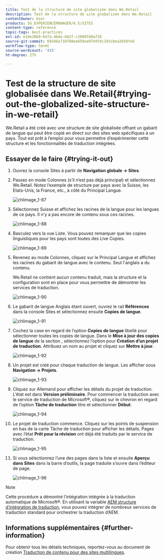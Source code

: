 ```yaml
---
title: Test de la structure de site globalisée dans We.Retail
description: Test de la structure de site globalisée dans We.Retail
contentOwner: User
products: SG_EXPERIENCEMANAGER/6.5/SITES
content-type: reference
topic-tags: best-practices
exl-id: e1de20b0-6d7a-4bda-b62f-c2808fd0af28
source-git-commit: 69346a710708ee659ee97e9fdc193c8ea2658fe6
workflow-type: tm+mt
source-wordcount: '415'
ht-degree: 27%

---
```


# Test de la structure de site globalisée dans We.Retail{#trying-out-the-globalized-site-structure-in-we-retail}

We.Retail a été créé avec une structure de site globalisée offrant un gabarit de langue qui peut être copié en direct sur des sites web spécifiques à un pays. Tout est prêt à l’emploi pour vous permettre d’expérimenter cette structure et les fonctionnalités de traduction intégrées.

## Essayer de le faire {#trying-it-out}

1. Ouvrez la console Sites à partir de **Navigation globale -> Sites**.
1. Passez en mode Colonnes (s’il n’est pas déjà principal) et sélectionnez We.Retail. Notez l’exemple de structure par pays avec la Suisse, les Etats-Unis, la France, etc., à côté du Principal Langue.

   ![chlimage_1-87](assets/chlimage_1-87a.png)

1. Sélectionnez Suisse et affichez les racines de la langue pour les langues de ce pays. Il n&#39;y a pas encore de contenu sous ces racines.

   ![chlimage_1-88](assets/chlimage_1-88a.png)

1. Basculez vers la vue Liste. Vous pouvez remarquer que les copies linguistiques pour les pays sont toutes des Live Copies.

   ![chlimage_1-89](assets/chlimage_1-89a.png)

1. Revenez au mode Colonnes, cliquez sur le Principal Langue et affichez les racines du gabarit de langue avec le contenu. Seul l&#39;anglais a du contenu.

   We.Retail ne contient aucun contenu traduit, mais la structure et la configuration sont en place pour vous permettre de démontrer les services de traduction.

   ![chlimage_1-90](assets/chlimage_1-90a.png)

1. Le gabarit de langue Anglais étant ouvert, ouvrez le rail **Références** dans la console Sites et sélectionnez ensuite **Copies de langue**.

   ![chlimage_1-91](assets/chlimage_1-91.png)

1. Cochez la case en regard de l’option **Copies de langue** libellé pour sélectionner toutes les copies de langue. Dans le **Mise à jour des copies de langue** de la section , sélectionnez l’option pour **Création d’un projet de traduction**. Attribuez un nom au projet et cliquez sur **Mettre à jour**.

   ![chlimage_1-92](assets/chlimage_1-92.png)

1. Un projet est créé pour chaque traduction de langue. Les afficher sous **Navigation -> Projets**.

   ![chlimage_1-93](assets/chlimage_1-93.png)

1. Cliquez sur Allemand pour afficher les détails du projet de traduction. L’état est dans **Version préliminaire**. Pour commencer la traduction avec le service de traduction de Microsoft®, cliquez sur le chevron en regard de l’option **Tâche de traduction** titre et sélectionner **Début**.

   ![chlimage_1-94](assets/chlimage_1-94.png)

1. Le projet de traduction commence. Cliquez sur les points de suspension en bas de la carte Tâche de traduction pour afficher les détails. Pages avec l’état **Prêt pour la révision** ont déjà été traduits par le service de traduction.

   ![chlimage_1-95](assets/chlimage_1-95.png)

1. Si vous sélectionnez l’une des pages dans la liste et ensuite **Aperçu dans Sites** dans la barre d’outils, la page traduite s’ouvre dans l’éditeur de page.

   ![chlimage_1-96](assets/chlimage_1-96.png)

>[!NOTE]
>
>Cette procédure a démontré l’intégration intégrée à la traduction automatique de Microsoft®. En utilisant la variable [AEM structure d’intégration de traduction](/help/sites-administering/translation.md), vous pouvez intégrer de nombreux services de traduction standard pour orchestrer la traduction d’AEM.

## Informations supplémentaires {#further-information}

Pour obtenir tous les détails techniques, reportez-vous au document de création [Traduction de contenu pour des sites multilingues](/help/sites-administering/translation.md).
